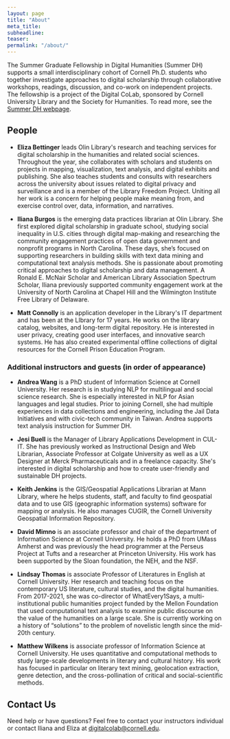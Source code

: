 ```yaml
---
layout: page
title: "About"
meta_title: 
subheadline: 
teaser:
permalink: "/about/"
---
```

The Summer Graduate Fellowship in Digital Humanities (Summer DH) supports a small interdisciplinary cohort of Cornell Ph.D. students who together investigate approaches to digital scholarship through collaborative workshops, readings, discussion, and co-work on independent projects. The fellowship is a project of the Digital CoLab, sponsored by Cornell University Library and the Society for Humanities. To read more, see the [Summer DH webpage](https://www.library.cornell.edu/about/staff/central-departments/digital-scholarship/colab-programs/summer-dh/).

## People

* **Eliza Bettinger** leads Olin Library's research and teaching services for digital scholarship in the humanities and related social sciences. Throughout the year, she collaborates with scholars and students on projects in mapping, visualization, text analysis, and digital exhibits and publishing. She also teaches students and consults with researchers across the university about issues related to digital privacy and surveillance and is a member of the Library Freedom Project. Uniting all her work is a concern for helping people make meaning from, and exercise control over, data, information, and narratives.  

* **Iliana Burgos** is the emerging data practices librarian at Olin Library. She first explored digital scholarship in graduate school, studying social inequality in U.S. cities through digital map-making and researching the community engagement practices of open data government and nonprofit programs in North Carolina. These days, she’s focused on supporting researchers in building skills with text data mining and computational text analysis methods. She is passionate about promoting critical approaches to digital scholarship and data management. A Ronald E. McNair Scholar and American Library Association Spectrum Scholar, Iliana previously supported community engagement work at the University of North Carolina at Chapel Hill and the Wilmington Institute Free Library of Delaware.

* **Matt Connolly**  is an application developer in the Library's IT department and has been at the LIbrary for 17 years. He works on the library catalog, websites, and long-term digital repository. He is interested in user privacy, creating good user interfaces, and innovative search systems. He has also created experimental offline collections of digital resources for the Cornell Prison Education Program.

### Additional instructors and guests (in order of appearance)

* **Andrea Wang** is a PhD student of Information Science at Cornell University. Her research is in studying NLP for multilingual and social science research. She is especially interested in NLP for Asian languages and legal studies. Prior to joining Cornell, she had multiple experiences in data collections and engineering, including the Jail Data Initiatives and with civic-tech community in Taiwan. Andrea supports text analysis instruction for Summer DH.

* **Jesi Buell** is the Manager of Library Applications Development in CUL-IT.  She has previously worked as Instructional Design and Web Librarian, Associate Professor at Colgate University as well as a UX Designer at Merck Pharmaceuticals and in a freelance capacity.  She's interested in digital scholarship and how to create user-friendly and sustainable DH projects.

* **Keith Jenkins** is the GIS/Geospatial Applications Librarian at Mann Library, where he helps students, staff, and faculty to find geospatial data and to use GIS (geographic information systems) software for mapping or analysis. He also manages CUGIR, the Cornell University Geospatial Information Repository. 

* **David Mimno** is an associate professor and chair of the department of Information Science at Cornell University. He holds a PhD from UMass Amherst and was previously the head programmer at the Perseus Project at Tufts and a researcher at Princeton University. His work has been supported by the Sloan foundation, the NEH, and the NSF. 

* **Lindsay Thomas** is associate Professor of Literatures in English at Cornell University. Her research and teaching focus on the contemporary US literature, cultural studies, and the digital humanities. From 2017-2021, she was co-director of WhatEvery1Says, a multi-institutional public humanities project funded by the Mellon Foundation that used computational text analysis to examine public discourse on the value of the humanities on a large scale. She is currently working on a history of “solutions” to the problem of novelistic length since the mid-20th century.

* **Matthew Wilkens** is associate professor of Information Science at Cornell University. He uses quantitative and computational methods to study large-scale developments in literary and cultural history. His work has focused in particular on literary text mining, geolocation extraction, genre detection, and the cross-pollination of critical and social-scientific methods.

## Contact Us
Need help or have questions? Feel free to contact your instructors individual or contact Iliana and Eliza at digitalcolab@cornell.edu.
